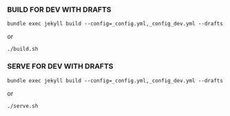### BUILD FOR DEV WITH DRAFTS

`bundle exec jekyll build --config=_config.yml,_config_dev.yml --drafts`

or

`./build.sh`

### SERVE FOR DEV WITH DRAFTS

`bundle exec jekyll build --config=_config.yml,_config_dev.yml --drafts`

or

`./serve.sh`